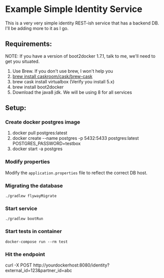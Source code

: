 # Example Simple Identity Service

This is a very very simple identity REST-ish service that has a backend DB.  I'll be adding more to it as I go.

## Requirements:

NOTE: If you have a version of boot2docker 1.7.1, talk to me, we'll need to get you situated.

1. Use Brew. If you don't use brew, I won't help you
2. [brew install caskroom/cask/brew-cask](https://github.com/caskroom/homebrew-cask)
3. brew cask install virtualbox (Verify you install 5.x)
4. brew install boot2docker
5. Download the java8 jdk. We will be using 8 for all services

## Setup:

### Create docker postgres image
1. docker pull postgres:latest
2. docker create --name postgres -p 5432:5433 postgres:latest POSTGRES_PASSWORD=testbox
3. docker start -a postgres

### Modify properties
Modify the `application.properties` file to reflect the correct DB host.

### Migrating the database
    ./gradlew flywayMigrate

### Start service
    ./gradlew bootRun

### Start tests in container
    docker-compose run --rm test

### Hit the endpoint
curl -X POST http://yourdockerhost:8080/identity?external_id=123&partner_id=abc

